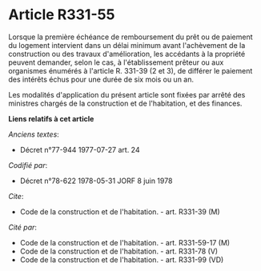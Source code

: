 # Article R331-55

Lorsque la première échéance de remboursement du prêt ou de paiement du logement intervient dans un délai minimum avant
l'achèvement de la construction ou des travaux d'amélioration, les accédants à la propriété peuvent demander, selon le cas, à
l'établissement prêteur ou aux organismes énumérés à l'article R. 331-39 (2 et 3), de différer le paiement des intérêts échus
pour une durée de six mois ou un an.

Les modalités d'application du présent article sont fixées par arrêté des ministres chargés de la construction et de
l'habitation, et des finances.

**Liens relatifs à cet article**

_Anciens textes_:

  - Décret n°77-944 1977-07-27 art. 24

_Codifié par_:

  - Décret n°78-622 1978-05-31 JORF 8 juin 1978

_Cite_:

  - Code de la construction et de l'habitation. - art. R331-39 (M)

_Cité par_:

  - Code de la construction et de l'habitation. - art. R331-59-17 (M)
  - Code de la construction et de l'habitation. - art. R331-78 (V)
  - Code de la construction et de l'habitation. - art. R331-99 (VD)
